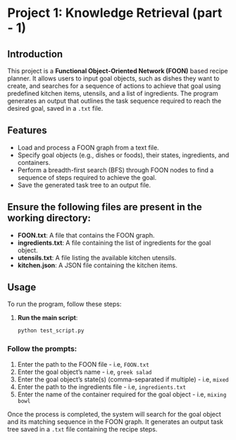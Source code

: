 # Project 1: Knowledge Retrieval (part - 1)

## Introduction

This project is a **Functional Object-Oriented Network (FOON)** based recipe planner. It allows users to input goal objects, such as dishes they want to create, and searches for a sequence of actions to achieve that goal using predefined kitchen items, utensils, and a list of ingredients. The program generates an output that outlines the task sequence required to reach the desired goal, saved in a `.txt` file.

## Features

- Load and process a FOON graph from a text file.
- Specify goal objects (e.g., dishes or foods), their states, ingredients, and containers.
- Perform a breadth-first search (BFS) through FOON nodes to find a sequence of steps required to achieve the goal.
- Save the generated task tree to an output file.

## Ensure the following files are present in the working directory:

- **FOON.txt**: A file that contains the FOON graph.
- **ingredients.txt**: A file containing the list of ingredients for the goal object.
- **utensils.txt**: A file listing the available kitchen utensils.
- **kitchen.json**: A JSON file containing the kitchen items.

## Usage

To run the program, follow these steps:

1. **Run the main script**:
   ```bash
   python test_script.py
   ```

### Follow the prompts:

1. Enter the path to the FOON file - i.e, `FOON.txt`
2. Enter the goal object’s name - i.e, `greek salad`
3. Enter the goal object’s state(s) (comma-separated if multiple) - i.e, `mixed`
4. Enter the path to the ingredients file - i.e, `ingredients.txt`
5. Enter the name of the container required for the goal object - i.e, `mixing bowl`

Once the process is completed, the system will search for the goal object and its matching sequence in the FOON graph. It generates an output task tree saved in a `.txt` file containing the recipe steps.
